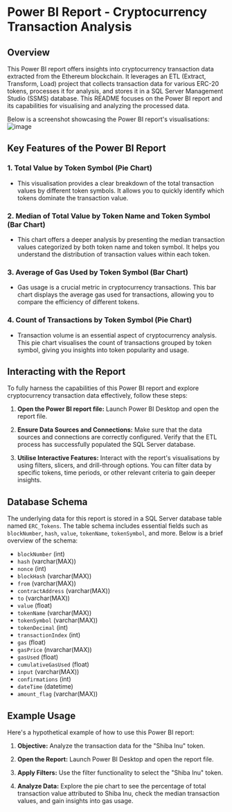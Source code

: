 # Power BI Report - Cryptocurrency Transaction Analysis

## Overview 
This Power BI report offers insights into cryptocurrency transaction data extracted from the Ethereum blockchain. It leverages an ETL (Extract, Transform, Load) project that collects transaction data for various ERC-20 tokens, processes it for analysis, and stores it in a SQL Server Management Studio (SSMS) database. This README focuses on the Power BI report and its capabilities for visualising and analyzing the processed data.  

Below is a screenshot showcasing the Power BI report's visualisations:    
![image](https://github.com/Stephanie241/ERC20TokenGeneralReport/assets/144491602/47578833-aa45-4cf2-8da0-0c8cae7fdd32)

## Key Features of the Power BI Report  
### 1. Total Value by Token Symbol (Pie Chart)  
- This visualisation provides a clear breakdown of the total transaction values by different token symbols. It allows you to quickly identify which tokens dominate the transaction value.

### 2. Median of Total Value by Token Name and Token Symbol (Bar Chart)  
- This chart offers a deeper analysis by presenting the median transaction values categorized by both token name and token symbol. It helps you understand the distribution of transaction values within each token.  

### 3. Average of Gas Used by Token Symbol (Bar Chart)  
- Gas usage is a crucial metric in cryptocurrency transactions. This bar chart displays the average gas used for transactions, allowing you to compare the efficiency of different tokens.  

### 4. Count of Transactions by Token Symbol (Pie Chart)  
- Transaction volume is an essential aspect of cryptocurrency analysis. This pie chart visualises the count of transactions grouped by token symbol, giving you insights into token popularity and usage.  

## Interacting with the Report  
To fully harness the capabilities of this Power BI report and explore cryptocurrency transaction data effectively, follow these steps:  

1. **Open the Power BI report file:** Launch Power BI Desktop and open the report file.  

2. **Ensure Data Sources and Connections:** Make sure that the data sources and connections are correctly configured. Verify that the ETL process has successfully populated the SQL Server database.  

3. **Utilise Interactive Features:** Interact with the report's visualisations by using filters, slicers, and drill-through options. You can filter data by specific tokens, time periods, or other relevant criteria to gain deeper insights.  

## Database Schema
The underlying data for this report is stored in a SQL Server database table named `ERC_Tokens`. The table schema includes essential fields such as `blockNumber`, `hash`, `value`, `tokenName`, `tokenSymbol`, and more. Below is a brief overview of the schema:

- `blockNumber` (int)
- `hash` (varchar(MAX))
- `nonce` (int)
- `blockHash` (varchar(MAX))
- `from` (varchar(MAX))
- `contractAddress` (varchar(MAX))
- `to` (varchar(MAX))
- `value` (float)
- `tokenName` (varchar(MAX))
- `tokenSymbol` (varchar(MAX))
- `tokenDecimal` (int)
- `transactionIndex` (int)
- `gas` (float)
- `gasPrice` (nvarchar(MAX))
- `gasUsed` (float)
- `cumulativeGasUsed` (float)
- `input` (varchar(MAX))
- `confirmations` (int)
- `dateTime` (datetime)
- `amount_flag` (varchar(MAX))

## Example Usage
Here's a hypothetical example of how to use this Power BI report:

1. **Objective:** Analyze the transaction data for the "Shiba Inu" token.

2. **Open the Report:** Launch Power BI Desktop and open the report file.

3. **Apply Filters:** Use the filter functionality to select the "Shiba Inu" token.

4. **Analyze Data:** Explore the pie chart to see the percentage of total transaction value attributed to Shiba Inu, check the median transaction values, and gain insights into gas usage.
